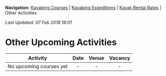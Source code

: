 **Navigation:** [Kayaking Courses](index) &#124; [Kayaking Expeditions](expedition) &#124; [Kayak Rental Rates](rental) &#124; Other Activities

_Last Updated: 07 Feb 2018 18:01_
# Other Upcoming Activities

Activity | Date | Venue | Vacancy
:---:|:---:|:---:|:---:
No upcoming courses yet|-|-|-

